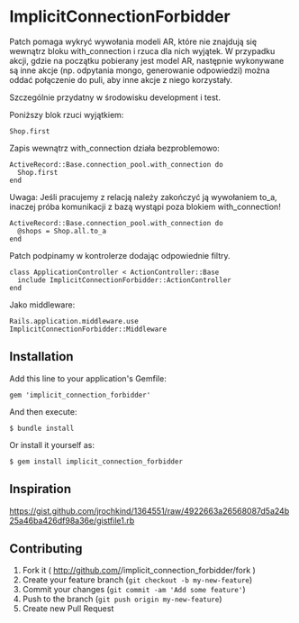# ImplicitConnectionForbidder

Patch pomaga wykryć wywołania modeli AR, które nie znajdują się wewnątrz bloku with_connection
i rzuca dla nich wyjątek.
W przypadku akcji, gdzie na początku pobierany jest model AR,
następnie wykonywane są inne akcje (np. odpytania mongo, generowanie odpowiedzi)
można oddać połączenie do puli, aby inne akcje z niego korzystały.

Szczególnie przydatny w środowisku development i test.

Poniższy blok rzuci wyjątkiem:

    Shop.first

Zapis wewnątrz with_connection działa bezproblemowo:

    ActiveRecord::Base.connection_pool.with_connection do
      Shop.first
    end

Uwaga: Jeśli pracujemy z relacją należy zakończyć ją wywołaniem to_a,
inaczej próba komunikacji z bazą wystąpi poza blokiem with_connection!

    ActiveRecord::Base.connection_pool.with_connection do
      @shops = Shop.all.to_a
    end

Patch podpinamy w kontrolerze dodając odpowiednie filtry.

    class ApplicationController < ActionController::Base
      include ImplicitConnectionForbidder::ActionController
    end

Jako middleware:

    Rails.application.middleware.use ImplicitConnectionForbidder::Middleware

## Installation

Add this line to your application's Gemfile:

    gem 'implicit_connection_forbidder'

And then execute:

    $ bundle install

Or install it yourself as:

    $ gem install implicit_connection_forbidder

## Inspiration

https://gist.github.com/jrochkind/1364551/raw/4922663a26568087d5a24b25a46ba426df98a36e/gistfile1.rb

## Contributing

1. Fork it ( http://github.com/<my-github-username>/implicit_connection_forbidder/fork )
2. Create your feature branch (`git checkout -b my-new-feature`)
3. Commit your changes (`git commit -am 'Add some feature'`)
4. Push to the branch (`git push origin my-new-feature`)
5. Create new Pull Request

